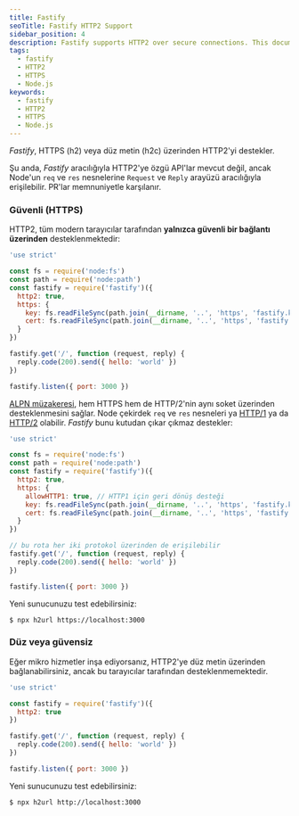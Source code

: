 ```yaml
---
title: Fastify
seoTitle: Fastify HTTP2 Support
sidebar_position: 4
description: Fastify supports HTTP2 over secure connections. This document outlines the usage and configuration for both secure and insecure connections.
tags: 
  - fastify
  - HTTP2
  - HTTPS
  - Node.js
keywords: 
  - fastify
  - HTTP2
  - HTTPS
  - Node.js
---
```



_Fastify_, HTTPS (h2) veya düz metin (h2c) üzerinden HTTP2'yi destekler.

Şu anda, _Fastify_ aracılığıyla HTTP2'ye özgü API'lar mevcut değil, ancak
Node'un `req` ve `res` nesnelerine `Request` ve `Reply`
arayüzü aracılığıyla erişilebilir. PR'lar memnuniyetle karşılanır.

### Güvenli (HTTPS)

HTTP2, tüm modern tarayıcılar tarafından __yalnızca güvenli bir bağlantı üzerinden__ desteklenmektedir:

```js
'use strict'

const fs = require('node:fs')
const path = require('node:path')
const fastify = require('fastify')({
  http2: true,
  https: {
    key: fs.readFileSync(path.join(__dirname, '..', 'https', 'fastify.key')),
    cert: fs.readFileSync(path.join(__dirname, '..', 'https', 'fastify.cert'))
  }
})

fastify.get('/', function (request, reply) {
  reply.code(200).send({ hello: 'world' })
})

fastify.listen({ port: 3000 })
```

[ALPN müzakeresi](https://datatracker.ietf.org/doc/html/rfc7301), hem HTTPS hem de HTTP/2'nin aynı soket üzerinden desteklenmesini sağlar. Node çekirdek `req` ve `res` nesneleri ya [HTTP/1](https://nodejs.org/api/http.html) ya da [HTTP/2](https://nodejs.org/api/http2.html) olabilir. _Fastify_ bunu kutudan çıkar çıkmaz destekler:

```js
'use strict'

const fs = require('node:fs')
const path = require('node:path')
const fastify = require('fastify')({
  http2: true,
  https: {
    allowHTTP1: true, // HTTP1 için geri dönüş desteği
    key: fs.readFileSync(path.join(__dirname, '..', 'https', 'fastify.key')),
    cert: fs.readFileSync(path.join(__dirname, '..', 'https', 'fastify.cert'))
  }
})

// bu rota her iki protokol üzerinden de erişilebilir
fastify.get('/', function (request, reply) {
  reply.code(200).send({ hello: 'world' })
})

fastify.listen({ port: 3000 })
```

Yeni sunucunuzu test edebilirsiniz:

```
$ npx h2url https://localhost:3000
```

### Düz veya güvensiz

Eğer mikro hizmetler inşa ediyorsanız, HTTP2'ye düz metin üzerinden bağlanabilirsiniz, ancak bu tarayıcılar tarafından desteklenmemektedir.

```js
'use strict'

const fastify = require('fastify')({
  http2: true
})

fastify.get('/', function (request, reply) {
  reply.code(200).send({ hello: 'world' })
})

fastify.listen({ port: 3000 })
```

Yeni sunucunuzu test edebilirsiniz:

```
$ npx h2url http://localhost:3000
```